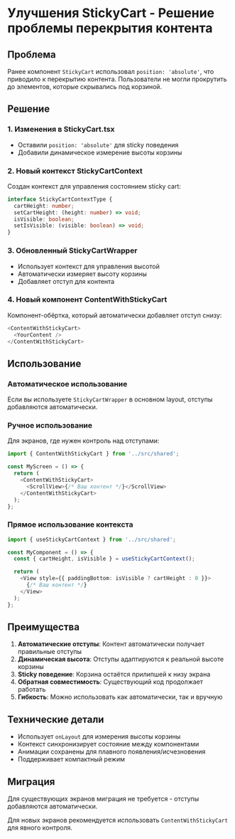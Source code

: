# Улучшения StickyCart - Решение проблемы перекрытия контента

## Проблема

Ранее компонент `StickyCart` использовал `position: 'absolute'`, что приводило к перекрытию контента. Пользователи не могли прокрутить до элементов, которые скрывались под корзиной.

## Решение

### 1. Изменения в StickyCart.tsx

- Оставили `position: 'absolute'` для sticky поведения
- Добавили динамическое измерение высоты корзины

### 2. Новый контекст StickyCartContext

Создан контекст для управления состоянием sticky cart:

```typescript
interface StickyCartContextType {
  cartHeight: number;
  setCartHeight: (height: number) => void;
  isVisible: boolean;
  setIsVisible: (visible: boolean) => void;
}
```

### 3. Обновленный StickyCartWrapper

- Использует контекст для управления высотой
- Автоматически измеряет высоту корзины
- Добавляет отступ для контента

### 4. Новый компонент ContentWithStickyCart

Компонент-обёртка, который автоматически добавляет отступ снизу:

```typescript
<ContentWithStickyCart>
  <YourContent />
</ContentWithStickyCart>
```

## Использование

### Автоматическое использование

Если вы используете `StickyCartWrapper` в основном layout, отступы добавляются автоматически.

### Ручное использование

Для экранов, где нужен контроль над отступами:

```typescript
import { ContentWithStickyCart } from '../src/shared';

const MyScreen = () => {
  return (
    <ContentWithStickyCart>
      <ScrollView>{/* Ваш контент */}</ScrollView>
    </ContentWithStickyCart>
  );
};
```

### Прямое использование контекста

```typescript
import { useStickyCartContext } from '../src/shared';

const MyComponent = () => {
  const { cartHeight, isVisible } = useStickyCartContext();

  return (
    <View style={{ paddingBottom: isVisible ? cartHeight : 0 }}>
      {/* Ваш контент */}
    </View>
  );
};
```

## Преимущества

1. **Автоматические отступы**: Контент автоматически получает правильные отступы
2. **Динамическая высота**: Отступы адаптируются к реальной высоте корзины
3. **Sticky поведение**: Корзина остаётся прилипшей к низу экрана
4. **Обратная совместимость**: Существующий код продолжает работать
5. **Гибкость**: Можно использовать как автоматически, так и вручную

## Технические детали

- Использует `onLayout` для измерения высоты корзины
- Контекст синхронизирует состояние между компонентами
- Анимации сохранены для плавного появления/исчезновения
- Поддерживает компактный режим

## Миграция

Для существующих экранов миграция не требуется - отступы добавляются автоматически.

Для новых экранов рекомендуется использовать `ContentWithStickyCart` для явного контроля.
